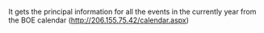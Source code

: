 It gets the principal information for all the events in the currently year from the BOE calendar (http://206.155.75.42/calendar.aspx)
